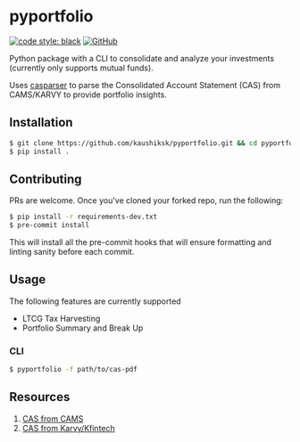 # pyportfolio
[![code style: black](https://img.shields.io/badge/code%20style-black-000000.svg)](https://github.com/psf/black)
[![GitHub](https://img.shields.io/github/license/codereverser/casparser)](https://github.com/codereverser/casparser/blob/main/LICENSE)

Python package with a CLI to consolidate and analyze your investments (currently only supports mutual funds).

Uses [casparser](https://github.com/codereverser/casparser) to parse the Consolidated Account Statement (CAS) from CAMS/KARVY to provide portfolio insights.

## Installation
```bash
$ git clone https://github.com/kaushiksk/pyportfolio.git && cd pyportfolio
$ pip install .
```

## Contributing
PRs are welcome. Once you've cloned your forked repo, run the following:
```bash
$ pip install -r requirements-dev.txt
$ pre-commit install
```
This will install all the pre-commit hooks that will ensure formatting and linting sanity before each commit.

## Usage
The following features are currently supported
 - LTCG Tax Harvesting
 - Portfolio Summary and Break Up

### CLI
```bash
$ pyportfolio -f path/to/cas-pdf
```

## Resources
1. [CAS from CAMS](https://new.camsonline.com/Investors/Statements/Consolidated-Account-Statement)
2. [CAS from Karvy/Kfintech](https://mfs.kfintech.com/investor/General/ConsolidatedAccountStatement)
